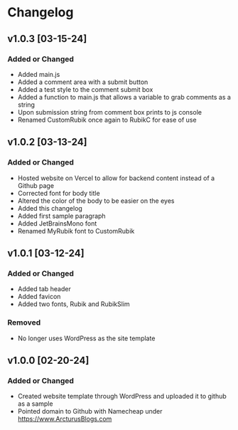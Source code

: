 # Changelog

## v1.0.3 [03-15-24]

### Added or Changed
- Added main.js
- Added a comment area with a submit button
- Added a test style to the comment submit box
- Added a function to main.js that allows a variable to grab comments as a string
- Upon submission string from comment box prints to js console  
- Renamed CustomRubik once again to RubikC for ease of use

## v1.0.2 [03-13-24]

### Added or Changed
- Hosted website on Vercel to allow for backend content instead of a Github page
- Corrected font for body title
- Altered the color of the body to be easier on the eyes
- Added this changelog
- Added first sample paragraph
- Added JetBrainsMono font
- Renamed MyRubik font to CustomRubik

## v1.0.1 [03-12-24]

### Added or Changed
- Added tab header
- Added favicon
- Added two fonts, Rubik and RubikSlim

### Removed
- No longer uses WordPress as the site template

## v1.0.0 [02-20-24]

### Added or Changed
- Created website template through WordPress and uploaded it to github as a sample
- Pointed domain to Github with Namecheap under https://www.ArcturusBlogs.com
